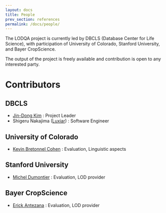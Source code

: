 ```yaml
---
layout: docs
title: People
prev_section: references
permalink: /docs/people/
---
```


The LODQA project is currently led by DBCLS (Database Center for Life Science), with participation of University of Colorado, Stanford University, and Bayer CropScience.

The output of the project is freely available and contribution is open to any interested party.

# Contributors

## DBCLS

* [Jin-Dong Kim][jdkim] : Project Leader
* Shigeru Nakajima ([Luxiar](http://www.luxiar.com)) : Software Engineer

## University of Colorado
* [Kevin Bretonnel Cohen][cohen] : Evaluation, Linguistic aspects

## Stanford University
* [Michel Dumontier][dumontier] : Evaluation, LOD provider

## Bayer CropScience
* [Erick Antezana][antezana] : Evaluation, LOD provider

[dbcls]: http://dbcls.rois.ac.jp
[ucolorado]: http://compbio.ucdenver.edu/

[jdkim]: http://dbcls.rois.ac.jp/~jdkim
[cohen]: http://compbio.ucdenver.edu/Hunter_lab/Cohen
[dumontier]: http://dumontierlab.com/
[antezana]: http://www.linkedin.com/in/erickantezana